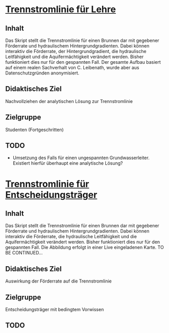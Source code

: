 # [Trennstromlinie für Lehre](Trennstromlinie.ipynb)
## Inhalt
Das Skript stellt die Trennstromlinie für einen Brunnen dar mit gegebener Förderrate und hydraulischem Hintergrundgradienten. Dabei können interaktiv die Förderrate, der Hintergrundgradient, die hydraulische Leitfähigkeit und die Aquifermächtigkeit verändert werden. Bisher funktioniert dies nur für den gespannten Fall. Der gesamte Aufbau basiert auf einem realen Sachverhalt von C. Leibenath, wurde aber aus Datenschutzgründen anonymisiert.

## Didaktisches Ziel
Nachvollziehen der analytischen Lösung zur Trennstromlinie

## Zielgruppe
Studenten (Fortgeschritten)

## **TODO**
- Umsetzung des Falls für einen ungespannten Grundwasserleiter. Existiert hierfür überhaupt eine analytische Lösung?

# [Trennstromlinie für Entscheidungsträger](Trennstromlinie_LiveMap)
## Inhalt
Das Skript stellt die Trennstromlinie für einen Brunnen dar mit gegebener Förderrate und hydraulischem Hintergrundgradienten. Dabei können interaktiv die Förderrate, die hydraulische Leitfähigkeit und die Aquifermächtigkeit verändert werden. Bisher funktioniert dies nur für den gespannten Fall. Die Abbildung erfolgt in einer Live eingeladenen Karte. TO BE CONTINUED...

## Didaktisches Ziel
Auswirkung der Förderrate auf die Trennstromlinie

## Zielgruppe
Entscheidungsträger mit bedingtem Vorwissen

## **TODO**
